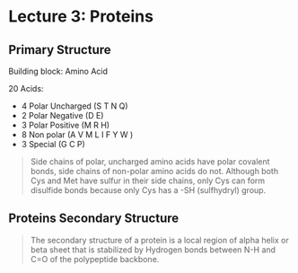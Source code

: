 # Lecture 3: Proteins

## Primary Structure
Building block: Amino Acid

20 Acids:
- 4 Polar Uncharged (S T N Q)
- 2 Polar Negative (D E)
- 3 Polar Positive (M R H)
- 8 Non polar (A V M L I F Y W )
- 3 Special (G C P)

> Side chains of polar, uncharged amino acids have polar covalent bonds, side chains of non-polar amino acids do not.
> Although both Cys and Met have sulfur in their side chains, only Cys can form disulfide bonds because only Cys has a -SH (sulfhydryl) group.


## Proteins Secondary Structure
> The secondary structure of a protein is a local region of alpha helix or beta sheet that is stabilized by Hydrogen bonds between N-H and C=O of the polypeptide backbone.
